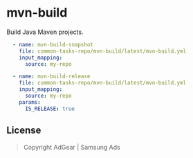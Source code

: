 # mvn-build

Build Java Maven projects.

```yaml
  - name: mvn-build-snapshot
    file: common-tasks-repo/mvn-build/latest/mvn-build.yml
    input_mapping:
      source: my-repo

  - name: mvn-build-release
    file: common-tasks-repo/mvn-build/latest/mvn-build.yml
    input_mapping:
      source: my-repo
    params:
      IS_RELEASE: true
```

## License

> Copyright AdGear | Samsung Ads
